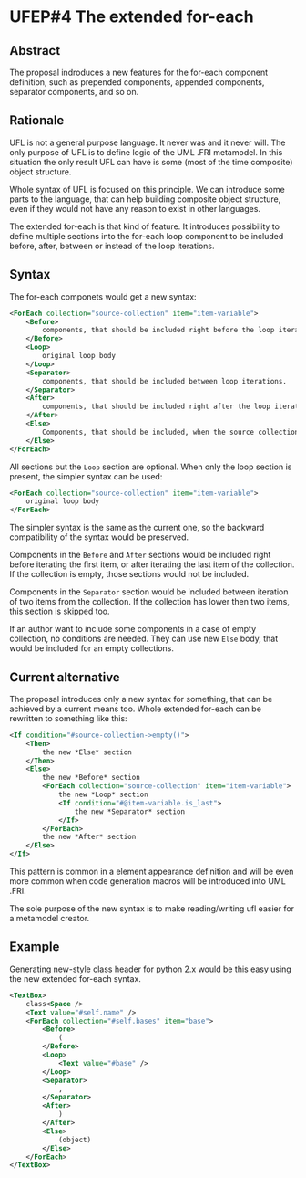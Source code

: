 UFEP#4 The extended for-each
============================

Abstract
--------

The proposal indroduces a new features for the for-each component definition,
such as prepended components, appended components, separator components, and so
on.

Rationale
---------

UFL is not a general purpose language. It never was and it never will. The only
purpose of UFL is to define logic of the UML .FRI metamodel. In this situation
the only result UFL can have is some (most of the time composite) object structure.

Whole syntax of UFL is focused on this principle. We can introduce some parts
to the language, that can help building composite object structure, even if they
would not have any reason to exist in other languages.

The extended for-each is that kind of feature. It introduces possibility to define
multiple sections into the for-each loop component to be included before, after,
between or instead of the loop iterations.

Syntax
------

The for-each componets would get a new syntax:

```xml
<ForEach collection="source-collection" item="item-variable">
    <Before>
        components, that should be included right before the loop iterations.
    </Before>
    <Loop>
        original loop body
    </Loop>
    <Separator>
        components, that should be included between loop iterations.
    </Separator>
    <After>
        components, that should be included right after the loop iterations.
    </After>
    <Else>
        Components, that should be included, when the source collection is empty.
    </Else>
</ForEach>
```

All sections but the `Loop` section are optional. When only the loop section
is present, the simpler syntax can be used:

```xml
<ForEach collection="source-collection" item="item-variable">
    original loop body
</ForEach>
```

The simpler syntax is the same as the current one, so the backward compatibility
of the syntax would be preserved.

Components in the `Before` and `After` sections would be included right before
iterating the first item, or after iterating the last item of the collection.
If the collection is empty, those sections would not be included.

Components in the `Separator` section would be included between iteration of two
items from the collection. If the collection has lower then two items, this
section is skipped too.

If an author want to include some components in a case of empty collection, no
conditions are needed. They can use new `Else` body, that would be included for
an empty collections.

Current alternative
-------------------

The proposal introduces only a new syntax for something, that can be achieved
by a current means too. Whole extended for-each can be rewritten to something
like this:

```xml
<If condition="#source-collection->empty()">
    <Then>
        the new *Else* section
    </Then>
    <Else>
        the new *Before* section
        <ForEach collection="source-collection" item="item-variable">
            the new *Loop* section
            <If condition="#@item-variable.is_last">
                the new *Separator* section
            </If>
        </ForEach>
        the new *After* section
    </Else>
</If>
```

This pattern is common in a element appearance definition and will be
even more common when code generation macros will be introduced into
UML .FRI.

The sole purpose of the new syntax is to make reading/writing ufl easier for
a metamodel creator.

Example
-------

Generating new-style class header for python 2.x would be this easy using the
new extended for-each syntax.

```xml
<TextBox>
    class<Space />
    <Text value="#self.name" />
    <ForEach collection="#self.bases" item="base">
        <Before>
            (
        </Before>
        <Loop>
            <Text value="#base" />
        </Loop>
        <Separator>
            ,
        </Separator>
        <After>
            )
        </After>
        <Else>
            (object)
        </Else>
    </ForEach>
</TextBox>
```
